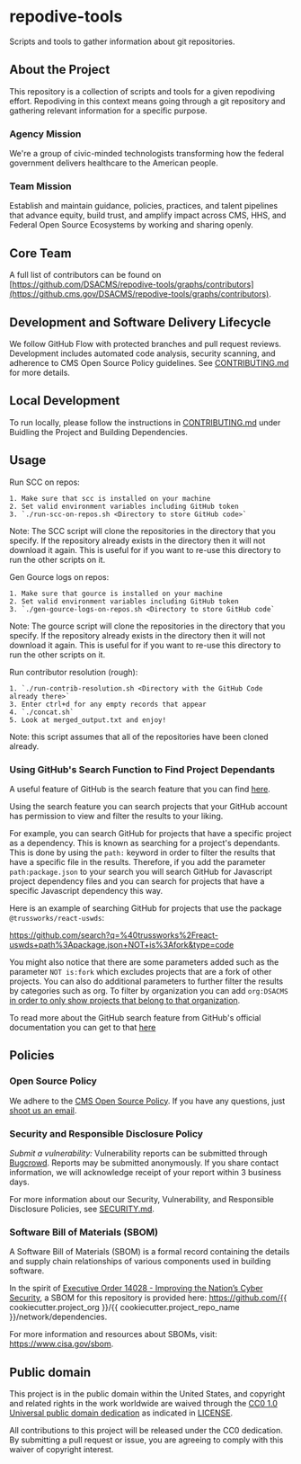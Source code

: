 # repodive-tools
Scripts and tools to gather information about git repositories.

## About the Project
This repository is a collection of scripts and tools for a given repodiving effort. Repodiving in this context means going through 
a git repository and gathering relevant information for a specific purpose. 

<!-- 
### Project Mission
**{project mission}** -->


### Agency Mission
We're a group of civic-minded technologists transforming how the federal government delivers healthcare to the American people.


### Team Mission
Establish and maintain guidance, policies, practices, and talent pipelines that advance equity, build trust, and amplify impact across CMS, HHS, and Federal Open Source Ecosystems by working and sharing openly.

## Core Team

A full list of contributors can be found on [https://github.com/DSACMS/repodive-tools/graphs/contributors](https://github.cms.gov/DSACMS/repodive-tools/graphs/contributors).

<!--
## Documentation Index

TODO: This is a like a 'table of contents" for your documentation. Tier 0/1 projects with simple README.md files without many sections may or may not need this, but it is still extremely helpful to provide "bookmark" or "anchor" links to specific sections of your file to be referenced in tickets, docs, or other communication channels.

**{list of .md at top directory and descriptions}**
-->

<!--
## Repository Structure

TODO: Using the "tree -d" command can be a helpful way to generate this information, but, be sure to update it as the project evolves and changes over time.

**{list directories and descriptions}**
-->

## Development and Software Delivery Lifecycle
We follow GitHub Flow with protected branches and pull request reviews. Development includes automated code analysis, security scanning, and adherence to CMS Open Source Policy guidelines. See [CONTRIBUTING.md](CONTRIBUTING.md) for more details.

## Local Development
To run locally, please follow the instructions in [CONTRIBUTING.md](CONTRIBUTING.md) under Buidling the Project and Building Dependencies.


## Usage

Run SCC on repos:

    1. Make sure that scc is installed on your machine
    2. Set valid environment variables including GitHub token
    3. `./run-scc-on-repos.sh <Directory to store GitHub code>`

Note: The SCC script will clone the repositories in the directory that you specify. If the 
repository already exists in the directory then it will not download it again. This is useful 
for if you want to re-use this directory to run the other scripts on it. 

Gen Gource logs on repos:

    1. Make sure that gource is installed on your machine
    2. Set valid environment variables including GitHub token
    3. `./gen-gource-logs-on-repos.sh <Directory to store GitHub code`

Note: The gource script will clone the repositories in the directory that you specify. If the 
repository already exists in the directory then it will not download it again. This is useful 
for if you want to re-use this directory to run the other scripts on it. 


Run contributor resolution (rough):

    1. `./run-contrib-resolution.sh <Directory with the GitHub Code already there>`
    3. Enter ctrl+d for any empty records that appear
    4. `./concat.sh`
    5. Look at merged_output.txt and enjoy!


Note: this script assumes that all of the repositories have been cloned already.

### Using GitHub's Search Function to Find Project Dependants

A useful feature of GitHub is the search feature that you can find [here](https://github.com/search).

Using the search feature you can search projects that your GitHub account has permission to view and filter the results to your liking.

For example, you can search GitHub for projects that have a specific project as a dependency. This is known as searching for a project's dependants. This is done by
using the `path:` keyword in order to filter the results that have a specific file in the results. Therefore, if you add the parameter `path:package.json` to your search
you will search GitHub for Javascript project dependency files and you can search for projects that have a specific Javascript dependency this way. 

Here is an example of searching GitHub for projects that use the package `@trussworks/react-uswds`:

https://github.com/search?q=%40trussworks%2Freact-uswds+path%3Apackage.json+NOT+is%3Afork&type=code

You might also notice that there are some parameters added such as the parameter `NOT is:fork` which excludes projects that are a fork of other projects. You can 
also do additional parameters to further filter the results by categories such as org. To filter by organization you can add `org:DSACMS` [in order to only show
projects that belong to that organization](https://github.com/search?q=%40trussworks%2Freact-uswds+path%3Apackage.json++org%3Adsacms+NOT+is%3Afork&type=code).

To read more about the GitHub search feature from GitHub's official documentation you can get to that [here](https://docs.github.com/en/search-github/getting-started-with-searching-on-github/about-searching-on-github)


<!--
## Coding Style and Linters

TODO - Add the repo's linting and code style guidelines

Each application has its own linting and testing guidelines. Lint and code tests are run on each commit, so linters and tests should be run locally before committing.
-->

<!--
## Branching Model

TODO - with example below:
This project follows [trunk-based development](https://trunkbaseddevelopment.com/), which means:

* Make small changes in [short-lived feature branches](https://trunkbaseddevelopment.com/short-lived-feature-branches/) and merge to `main` frequently.
* Be open to submitting multiple small pull requests for a single ticket (i.e. reference the same ticket across multiple pull requests).
* Treat each change you merge to `main` as immediately deployable to production. Do not merge changes that depend on subsequent changes you plan to make, even if you plan to make those changes shortly.
* Ticket any unfinished or partially finished work.
* Tests should be written for changes introduced, and adhere to the text percentage threshold determined by the project.

This project uses **continuous deployment** using [Github Actions](https://github.com/features/actions) which is configured in the [./github/workflows](.github/workflows) directory.

Pull-requests are merged to `main` and the changes are immediately deployed to the development environment. Releases are created to push changes to production.
-->

<!--
## Contributing
Thank you for considering contributing to an Open Source project of the US Government! For more information about our contribution guidelines, see [CONTRIBUTING.md](CONTRIBUTING.md).
-->

<!--
## Codeowners
The contents of this repository are managed by **{responsible organization(s)}**. Those responsible for the code and documentation in this repository can be found in [CODEOWNERS.md](CODEOWNERS.md).
-->

<!--
## Community
The repodive-tools team is taking a community-first and open source approach to the product development of this tool. We believe government software should be made in the open and be built and licensed such that anyone can download the code, run it themselves without paying money to third parties or using proprietary software, and use it as they will.

We know that we can learn from a wide variety of communities, including those who will use or will be impacted by the tool, who are experts in technology, or who have experience with similar technologies deployed in other spaces. We are dedicated to creating forums for continuous conversation and feedback to help shape the design and development of the tool.

We also recognize capacity building as a key part of involving a diverse open source community. We are doing our best to use accessible language, provide technical and process documents, and offer support to community members with a wide variety of backgrounds and skillsets.
-->

<!--
### Community Guidelines
Principles and guidelines for participating in our open source community are can be found in [COMMUNITY_GUIDELINES.md](COMMUNITY_GUIDELINES.md). Please read them before joining or starting a conversation in this repo or one of the channels listed below. All community members and participants are expected to adhere to the community guidelines and code of conduct when participating in community spaces including: code repositories, communication channels and venues, and events.
-->

<!--
## Feedback
If you have ideas for how we can improve or add to our capacity building efforts and methods for welcoming people into our community, please let us know at **{contact email}**. If you would like to comment on the tool itself, please let us know by filing an **issue on our GitHub repository.**
-->

<!--
## Glossary
Information about terminology and acronyms used in this documentation may be found in [GLOSSARY.md](GLOSSARY.md).
-->

## Policies

### Open Source Policy

We adhere to the [CMS Open Source
Policy](https://github.com/CMSGov/cms-open-source-policy). If you have any
questions, just [shoot us an email](mailto:opensource@cms.hhs.gov).

### Security and Responsible Disclosure Policy

*Submit a vulnerability:* Vulnerability reports can be submitted through [Bugcrowd](https://bugcrowd.com/cms-vdp). Reports may be submitted anonymously. If you share contact information, we will acknowledge receipt of your report within 3 business days.

For more information about our Security, Vulnerability, and Responsible Disclosure Policies, see [SECURITY.md](SECURITY.md).

### Software Bill of Materials (SBOM)

A Software Bill of Materials (SBOM) is a formal record containing the details and supply chain relationships of various components used in building software. 

In the spirit of [Executive Order 14028 - Improving the Nation’s Cyber Security](https://www.gsa.gov/technology/it-contract-vehicles-and-purchasing-programs/information-technology-category/it-security/executive-order-14028), a SBOM for this repository is provided here: https://github.com/{{ cookiecutter.project_org }}/{{ cookiecutter.project_repo_name }}/network/dependencies.

For more information and resources about SBOMs, visit: https://www.cisa.gov/sbom.

## Public domain

This project is in the public domain within the United States, and copyright and related rights in the work worldwide are waived through the [CC0 1.0 Universal public domain dedication](https://creativecommons.org/publicdomain/zero/1.0/) as indicated in [LICENSE](LICENSE).

All contributions to this project will be released under the CC0 dedication. By submitting a pull request or issue, you are agreeing to comply with this waiver of copyright interest.
